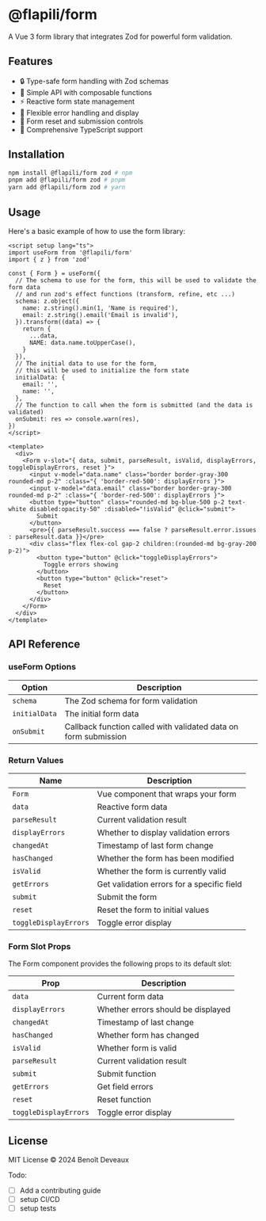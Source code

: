 # @flapili/form

A Vue 3 form library that integrates Zod for powerful form validation.

## Features

- 🔒 Type-safe form handling with Zod schemas
- 🎯 Simple API with composable functions
- ⚡ Reactive form state management
- 🎨 Flexible error handling and display
- 🔄 Form reset and submission controls
- 📝 Comprehensive TypeScript support

## Installation

```bash
npm install @flapili/form zod # npm
pnpm add @flapili/form zod # pnpm
yarn add @flapili/form zod # yarn
```

## Usage

Here's a basic example of how to use the form library:

```vue
<script setup lang="ts">
import useForm from '@flapili/form'
import { z } from 'zod'

const { Form } = useForm({
  // The schema to use for the form, this will be used to validate the form data
  // and run zod's effect functions (transform, refine, etc ...)
  schema: z.object({
    name: z.string().min(1, 'Name is required'),
    email: z.string().email('Email is invalid'),
  }).transform((data) => {
    return {
      ...data,
      NAME: data.name.toUpperCase(),
    }
  }),
  // The initial data to use for the form,
  // this will be used to initialize the form state
  initialData: {
    email: '',
    name: '',
  },
  // The function to call when the form is submitted (and the data is validated)
  onSubmit: res => console.warn(res),
})
</script>

<template>
  <div>
    <Form v-slot="{ data, submit, parseResult, isValid, displayErrors, toggleDisplayErrors, reset }">
      <input v-model="data.name" class="border border-gray-300 rounded-md p-2" :class="{ 'border-red-500': displayErrors }">
      <input v-model="data.email" class="border border-gray-300 rounded-md p-2" :class="{ 'border-red-500': displayErrors }">
      <button type="button" class="rounded-md bg-blue-500 p-2 text-white disabled:opacity-50" :disabled="!isValid" @click="submit">
        Submit
      </button>
      <pre>{{ parseResult.success === false ? parseResult.error.issues : parseResult.data }}</pre>
      <div class="flex flex-col gap-2 children:(rounded-md bg-gray-200 p-2)">
        <button type="button" @click="toggleDisplayErrors">
          Toggle errors showing
        </button>
        <button type="button" @click="reset">
          Reset
        </button>
      </div>
    </Form>
  </div>
</template>
```

## API Reference

### useForm Options

| Option        | Description                                                     |
|---------------|-----------------------------------------------------------------|
| `schema`      | The Zod schema for form validation                              |
| `initialData` | The initial form data                                           |
| `onSubmit`    | Callback function called with validated data on form submission |

### Return Values

| Name                  | Description                                |
|-----------------------|--------------------------------------------|
| `Form`                | Vue component that wraps your form         |
| `data`                | Reactive form data                         |
| `parseResult`         | Current validation result                  |
| `displayErrors`       | Whether to display validation errors       |
| `changedAt`           | Timestamp of last form change              |
| `hasChanged`          | Whether the form has been modified         |
| `isValid`             | Whether the form is currently valid        |
| `getErrors`           | Get validation errors for a specific field |
| `submit`              | Submit the form                            |
| `reset`               | Reset the form to initial values           |
| `toggleDisplayErrors` | Toggle error display                       |

### Form Slot Props

The Form component provides the following props to its default slot:

| Prop                  | Description                        |
|-----------------------|------------------------------------|
| `data`                | Current form data                  |
| `displayErrors`       | Whether errors should be displayed |
| `changedAt`           | Timestamp of last change           |
| `hasChanged`          | Whether form has changed           |
| `isValid`             | Whether form is valid              |
| `parseResult`         | Current validation result          |
| `submit`              | Submit function                    |
| `getErrors`           | Get field errors                   |
| `reset`               | Reset function                     |
| `toggleDisplayErrors` | Toggle error display               |

## License

MIT License © 2024 Benoît Deveaux

Todo:

- [ ] Add a contributing guide
- [ ] setup CI/CD
- [ ] setup tests
